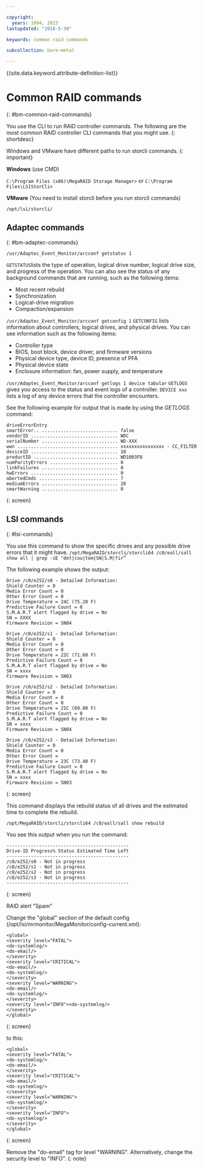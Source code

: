```yaml
---

copyright:
  years: 1994, 2023
lastupdated: "2018-5-30"

keywords: common raid commands

subcollection: bare-metal

---
```


{{site.data.keyword.attribute-definition-list}}


# Common RAID commands
{: #bm-common-raid-commands}

You use the CLI to run RAID controller commands. The following are the most common RAID controller CLI commands that you might use.
{: shortdesc}

Windows and VMware have different paths to run storcli commands.
{: important}

**Windows** (use CMD)

`C:\Program Files (x86)\MegaRAID Storage Manager>`
or
`C:\Program Files\LSIStorCli>`

**VMware** (You need to install storcli before you run storcli commands)

`/opt/lsi/storcli/`

## Adaptec commands
{: #bm-adaptec-commands}

`/usr/Adaptec_Event_Monitor/arcconf getstatus 1`

`GETSTATUS`lists the type of operation, logical drive number, logical drive size, and progress of the operation. You can also see the status of any background commands that are running, such as the following items:

* Most recent rebuild
* Synchronization
* Logical-drive migration
* Compaction/expansion

`/usr/Adaptec_Event_Monitor/arcconf getconfig 1`
`GETCONFIG` lists information about controllers, logical drives, and physical drives. You can see information such as the following items:

* Controller type
* BIOS, boot block, device driver, and firmware versions
* Physical device type, device ID, presence of PFA
* Physical device state
* Enclosure information: fan, power supply, and temperature

`/usr/Adaptec_Event_Monitor/arcconf getlogs 1 device tabular`
`GETLOGS` gives you access to the status and event logs of a controller. `DEVICE xxx` lists a log of any device errors that the controller encounters.

See the following example for output that is made by using the _GETLOGS_ command:

```text
driveErrorEntry
smartError.. ............................ false
vendorID ................................ WDC
serialNumber ............................ WD-XXX
wwn ..................................... xxxxxxxxxxxxxxxx - CC_FILTER
deviceID ................................ 10
productID ............................... WD1003FB
numParityErrors ......................... 0
linkFailures ............................ 0
hwErrors ................................ 0
abortedCmds ............................. 7
mediumErrors ............................ 20
smartWarning ............................ 0
```
{: screen}

## LSI commands
{: #lsi-commands}

You use this command to show the specific drives and any possible drive errors that it might have.
`/opt/MegaRAID/storcli/storcli64 /c0/eall/sall show all | grep -iE "det|cou|tem|SN|S.M|fir”`

 The following example shows the output:

```text
Drive /c0/e252/s0 - Detailed Information:
Shield Counter = 0
Media Error Count = 0
Other Error Count = 0
Drive Temperature = 24C (75.20 F)
Predictive Failure Count = 0
S.M.A.R.T alert flagged by drive = No
SN = XXXX
Firmware Revision = SN04

Drive /c0/e252/s1 - Detailed Information:
Shield Counter = 0
Media Error Count = 0
Other Error Count = 0
Drive Temperature = 22C (71.60 F)
Predictive Failure Count = 0
S.M.A.R.T alert flagged by drive = No
SN = xxxx
Firmware Revision = SN03

Drive /c0/e252/s2 - Detailed Information:
Shield Counter = 0
Media Error Count = 0
Other Error Count = 0
Drive Temperature = 21C (69.80 F)
Predictive Failure Count = 0
S.M.A.R.T alert flagged by drive = No
SN = xxxx
Firmware Revision = SN04

Drive /c0/e252/s3 - Detailed Information:
Shield Counter = 0
Media Error Count = 0
Other Error Count =
Drive Temperature = 23C (73.40 F)
Predictive Failure Count = 0
S.M.A.R.T alert flagged by drive = No
SN = xxxx
Firmware Revision = SN03
```
{: screen}

This command displays the rebuild status of all drives and the estimated time to complete the rebuild.

`/opt/MegaRAID/storcli/storcli64 /c0/eall/sall show rebuild`

You see this output when you run the command:

```text
---------------------------------------------
Drive-ID Progress% Status Estimated Time Left
---------------------------------------------
/c0/e252/s0 - Not in progress
/c0/e252/s1 - Not in progress
/c0/e252/s2 - Not in progress
/c0/e252/s3 - Not in progress
---------------------------------------------
```
{: screen}

RAID alert "Spam"

Change the "global" section of the default config (/opt/lsi/mrmonitor/MegaMonitor/config-current.xml):

```text
<global>
<severity level="FATAL">
<do-systemlog/>
<do-email/>
</severity>
<severity level="CRITICAL">
<do-email/>
<do-systemlog/>
</severity>
<severity level="WARNING">
<do-email/>
<do-systemlog/>
</severity>
<severity level="INFO"><do-systemlog/>
</severity>
</global>
```
{: screen}

to this:

```text
<global>
<severity level="FATAL">
<do-systemlog/>
<do-email/>
</severity>
<severity level="CRITICAL">
<do-email/>
<do-systemlog/>
</severity>
<severity level="WARNING">
<do-systemlog/>
</severity>
<severity level="INFO">
<do-systemlog/>
</severity>
</global>
```
{: screen}

Remove the "do-email" tag for level "WARNING". Alternatively, change the security level to "INFO".
{: note}
